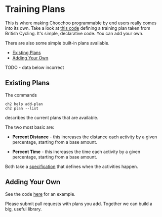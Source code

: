 
# Training Plans

This is where making Choochoo programmable by end users really comes
into its own.  Take a look at [this
code](https://github.com/andrewcooke/choochoo/blob/master/ch2/plan/british.py)
defining a training plan taken from British Cycling.  It's simple,
declarative code.  You can add your own.

There are also some simple built-in plans available.

* [Existing Plans](#existing-plans)
* [Adding Your Own](#adding-your-own)

TODO - data below incorrect

## Existing Plans

The commands

    ch2 help add-plan
    ch2 plan --list
    
describes the current plans that are available.

The two most basic are:

* **Percent Distance** - this increases the distance each activity by a given
  percentage, starting from a base amount.
  
* **Percent Time** - this increases the time each activity by a given
  percentage, starting from a base amount.
  
Both take a [specification](scheduling#specifications) that defines when the
activities happen.

## Adding Your Own

See the code [here](ttps://github.com/andrewcooke/choochoo/blob/master/ch2/plan/british.py)
for an example.

Please submit pull requests with plans you add.  Together we can build a big, useful library.
